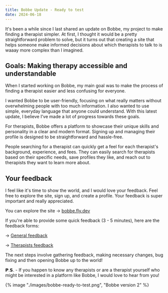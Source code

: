 ```yaml
---
title: Bobbe Update - Ready to test
date: 2024-06-18
---
```


It's been a while since I last shared an update on Bobbe, my project to make finding a therapist simpler. At first, I thought it would be a pretty straightforward problem to solve, but it turns out that creating a site that helps someone make informed decisions about which therapists to talk to is waaay more complex than I imagined. 

## Goals: Making therapy accessible and understandable
When I started working on Bobbe, my main goal was to make the process of finding a therapist easier and less confusing for everyone.

I wanted Bobbe to be user-friendly, focusing on what really matters without overwhelming people with too much information. I also wanted to use simple, everyday language that anyone could understand. With this latest update, I believe I've made a lot of progress towards these goals.

For therapists, Bobbe offers a platform to showcase their unique skills and personality in a clear and modern format. Signing up and managing their profile is designed to be straightforward and hassle-free.

People searching for a therapist can quickly get a feel for each therapist's background, experience, and fees. They can easily search for therapists based on their specific needs, save profiles they like, and reach out to therapists they want to learn more about.

## Your feedback
I feel like it's time to show the world, and I would love your feedback. Feel free to explore the site, sign up, and create a profile. Your feedback is super important and really appreciated. 

You can explore the site →  [bobbe.fly.dev](https://bobbe.fly.dev/)

If you're able to provide some quick feedback (3 - 5 minutes), here are the feedback forms:

→ [General feedback](https://lnkd.in/ezSiyteJ)

→ [Therapists feedback](https://lnkd.in/e4gDzrDR)

The next steps involve gathering feedback, making necessary changes, bug fixing and then opening Bobbe up to the world!

𝗣.𝗦. - If you happen to know any therapists or are a therapist yourself who might be interested in a platform like Bobbe, I would love to hear from you!

<div style="width:900px; margin-bottom: 2rem;">
{% image "./images/bobbe-ready-to-test.png", "Bobbe version 2"  %}
</div>
